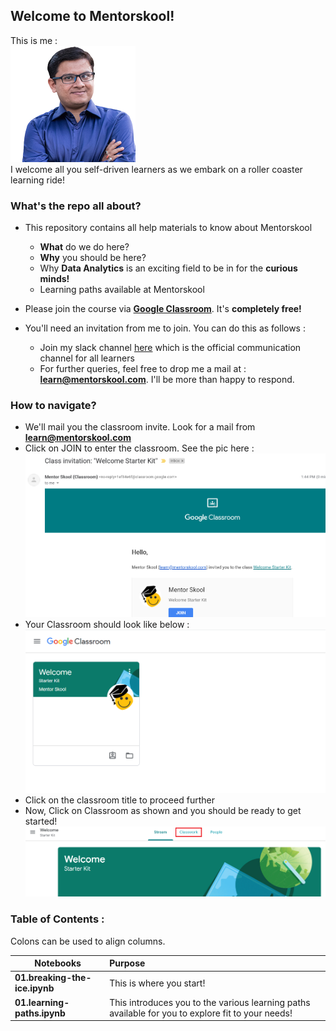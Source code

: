 
## Welcome to Mentorskool!

This is me : <br>
![Amit Choudhary](https://github.com/mentorskool/welcome/blob/master/imgs/profile.png) <br>
I welcome all you self-driven learners as we embark on a roller coaster learning ride!

### What's the repo all about?
* This repository contains all help materials to know about Mentorskool
	* **What** do we do here?
	* **Why** you should be here?
	* Why **Data Analytics** is an exciting field to be in for the **curious minds!**
	* Learning paths available at Mentorskool

* Please join the course via **[Google Classroom](https://classroom.google.com)**. It's **completely free!**
* You'll need an invitation from me to join. You can do this as follows : 
	* Join my slack channel [here](https://bit.ly/2wOTt5w) which is the official communication channel for all learners
	* For further queries, feel free to drop me a mail at : **learn@mentorskool.com**. I'll be more than happy to respond.


### How to navigate?
* We'll mail you the classroom invite. Look for a mail from **learn@mentorskool.com**
* Click on JOIN to enter the classroom. See the pic here : <br>
![step-01](https://github.com/mentorskool/welcome/blob/master/imgs/step-01.png)<br>
* Your Classroom should look like below : <br>
![step-02](https://github.com/mentorskool/welcome/blob/master/imgs/step-02.png)<br>
* Click on the classroom title to proceed further<br>
* Now, Click on Classroom as shown and you should be ready to get started!
![step-02](https://github.com/mentorskool/welcome/blob/master/imgs/step-03.png)<br>

### Table of Contents : 
Colons can be used to align columns.

| Notebooks        | Purpose      |           
| -------------    |:-------------|
|**01.breaking-the-ice.ipynb**    | This is where you start!
|**01.learning-paths.ipynb**      | This introduces you to the various learning paths available for you to explore fit to your needs!


    